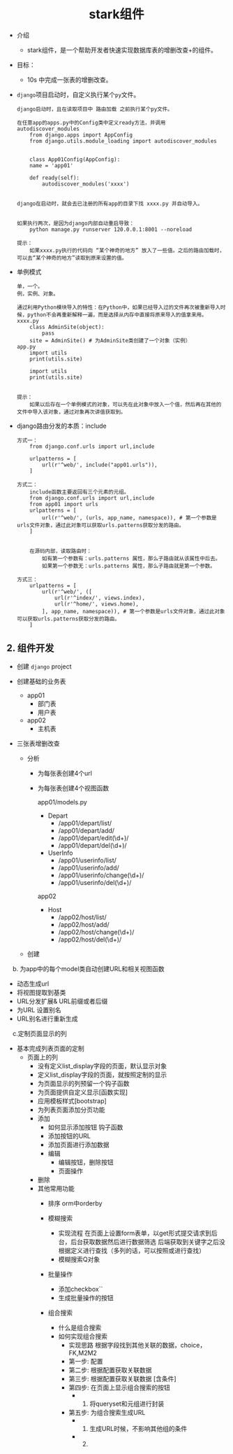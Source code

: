 <center><h1>stark组件</h1></center>

- 介绍

  - stark组件，是一个帮助开发者快速实现数据库表的增删改查+的组件。
- 目标：

  - 10s 中完成一张表的增删改查。

- `django`项目启动时，自定义执行某个`py`文件。

  ```
  django启动时，且在读取项目中 路由加载 之前执行某个py文件。
  
  在任意app的apps.py中的Config类中定义ready方法，并调用autodiscover_modules
      from django.apps import AppConfig
      from django.utils.module_loading import autodiscover_modules
  
  
      class App01Config(AppConfig):
      name = 'app01'
  
      def ready(self):
          autodiscover_modules('xxxx')
  
  
  django在启动时，就会去已注册的所有app的目录下找 xxxx.py 并自动导入。
  
  
  如果执行两次，是因为django内部自动重启导致：
      python manage.py runserver 120.0.0.1:8001 --noreload
  
  提示：
      如果xxxx.py执行的代码向 “某个神奇的地方” 放入了一些值。之后的路由加载时，可以去“某个神奇的地方”读取到原来设置的值。
  ```

  

- 单例模式

  ```
  单，一个。
  例，实例、对象。
  
  通过利用Python模块导入的特性：在Python中，如果已经导入过的文件再次被重新导入时候，python不会再重新解释一遍，而是选择从内存中直接将原来导入的值拿来用。
  xxxx.py
      class AdminSite(object):
          pass
      site = AdminSite() # 为AdminSite类创建了一个对象（实例）
  app.py
      import utils
      print(utils.site)
  
      import utils
      print(utils.site)
  
  
  提示：
      如果以后存在一个单例模式的对象，可以先在此对象中放入一个值，然后再在其他的文件中导入该对象，通过对象再次讲值获取到。
  ```

  

- django路由分发的本质：include

  ```
  方式一：
      from django.conf.urls import url,include
  
      urlpatterns = [
          url(r'^web/', include("app01.urls")),
      ]
  
  方式二：
      include函数主要返回有三个元素的元组。
      from django.conf.urls import url,include
      from app01 import urls
      urlpatterns = [
          url(r'^web/', (urls, app_name, namespace)), # 第一个参数是urls文件对象，通过此对象可以获取urls.patterns获取分发的路由。
      ]
  
  
      在源码内部，读取路由时：
          如有第一个参数有：urls.patterns 属性，那么子路由就从该属性中后去。
          如果第一个参数无：urls.patterns 属性，那么子路由就是第一个参数。
  
  方式三：
      urlpatterns = [
          url(r'^web/', ([
              url(r'^index/', views.index),
              url(r'^home/', views.home),
          ], app_name, namespace)), # 第一个参数是urls文件对象，通过此对象可以获取urls.patterns获取分发的路由。
      ]
  ```

  

## 2. 组件开发

- 创建 `django` project
- 创建基础的业务表
   - app01
      - 部门表
      - 用户表
   - app02
      - 主机表

- 三张表增删改查
  - 分析

    - 为每张表创建4个url

    - 为每张表创建4个视图函数

      app01/models.py

      - Depart
        - /app01/depart/list/
        - /app01/depart/add/
        - /app01/depart/edit(\d+)/
        - /app01/depart/del(\d+)/
      - UserInfo
        - /app01/userinfo/list/
        - /app01/userinfo/add/
        - /app01/userinfo/change(\d+)/
        - /app01/userinfo/del(\d+)/

      app02

      - Host
        - /app02/host/list/
        - /app02/host/add/
        - /app02/host/change(\d+)/
        - /app02/host/del(\d+)/

  - 创建

&emsp;b. 为app中的每个model类自动创建URL和相关视图函数

- 动态生成url
- 将视图提取到基类
- URL分发扩展& URL前缀或者后缀
- 为URL 设置别名
- URL别名进行重新生成

&emsp;c.定制页面显示的列

- 基本完成列表页面的定制
    - 页面上的列
      - 没有定义list_display字段的页面，默认显示对象
      - 定义list_display字段的页面，就按照定制的显示
      - 为页面显示的列预留一个钩子函数
      - 为页面提供自定义显示[函数实现]
      - 应用模板样式[bootstrap]
      - 为列表页面添加分页功能
      - 添加
        - 如何显示添加按钮 钩子函数
        - 添加按钮的URL
        - 添加页面进行添加数据
        - 编辑
            - 编辑按钮，删除按钮
            - 页面操作
      - 删除
      - 其他常用功能
        - 排序  orm中orderby
        - 模糊搜索
            - 实现流程  在页面上设置form表单，以get形式提交请求到后台，后台获取数据然后进行数据筛选
                           后端获取到关键字之后没根据定义进行查找（多列的话，可以按照或进行查找）
            - 模糊搜索Q对象
            
        - 批量操作
            - 添加checkbox``
            - 生成批量操作的按钮
            
        - 组合搜索
            - 什么是组合搜索
            - 如何实现组合搜索
                - 实现思路  根据字段找到其他关联的数据，choice，FK,M2M2
                - 第一步: 配置
                - 第二步: 根据配置获取关联数据
                - 第三步: 根据配置获取关联数据 [含条件]
                - 第四步: 在页面上显示组合搜索的按钮
                    - 1. 将queryset和元组进行封装
                - 第五步: 为组合搜索生成URL   
                    - 1. 生成URL时候，不影响其他组的条件
                    - 2. 
                